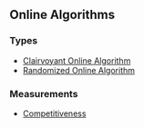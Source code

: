 Online Algorithms
---

### Types
- [Clairvoyant Online Algorithm](./clairvoyant.md)
- [Randomized Online Algorithm](./randomOnline.md)

### Measurements
- [Competitiveness](./Competitiveness.md)
